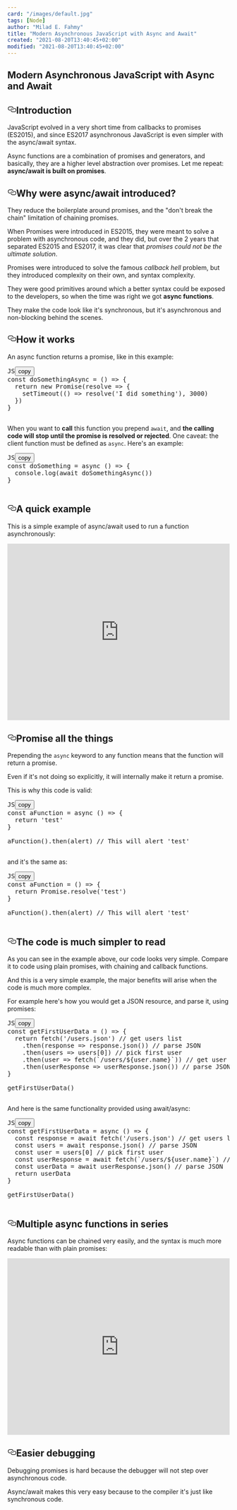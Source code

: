 ```yaml
---
card: "/images/default.jpg"
tags: [Node]
author: "Milad E. Fahmy"
title: "Modern Asynchronous JavaScript with Async and Await"
created: "2021-08-20T13:40:45+02:00"
modified: "2021-08-20T13:40:45+02:00"
---
```

<div id="___gatsby"><div style="outline:none" tabindex="-1" id="gatsby-focus-wrapper"><div class="layout-container"><main class="grid-container"><article class="article-reader"><h1 class="article-reader__headline">Modern Asynchronous JavaScript with Async and Await</h1><div><h2 id="introduction" style="position:relative"><a href="#introduction" aria-label="introduction permalink" class="autolink-headers before"><svg aria-hidden="true" height="20" version="1.1" viewBox="0 0 16 16" width="20"><path fill-rule="evenodd" d="M4 9h1v1H4c-1.5 0-3-1.69-3-3.5S2.55 3 4 3h4c1.45 0 3 1.69 3 3.5 0 1.41-.91 2.72-2 3.25V8.59c.58-.45 1-1.27 1-2.09C10 5.22 8.98 4 8 4H4c-.98 0-2 1.22-2 2.5S3 9 4 9zm9-3h-1v1h1c1 0 2 1.22 2 2.5S13.98 12 13 12H9c-.98 0-2-1.22-2-2.5 0-.83.42-1.64 1-2.09V6.25c-1.09.53-2 1.84-2 3.25C6 11.31 7.55 13 9 13h4c1.45 0 3-1.69 3-3.5S14.5 6 13 6z"></path></svg></a>Introduction</h2><p>JavaScript evolved in a very short time from callbacks to promises (ES2015), and since ES2017 asynchronous JavaScript is even simpler with the async/await syntax.</p><p>Async functions are a combination of promises and generators, and basically, they are a higher level abstraction over promises. Let me repeat: <strong>async/await is built on promises</strong>.</p><h2 id="why-were-asyncawait-introduced" style="position:relative"><a href="#why-were-asyncawait-introduced" aria-label="why were asyncawait introduced permalink" class="autolink-headers before"><svg aria-hidden="true" height="20" version="1.1" viewBox="0 0 16 16" width="20"><path fill-rule="evenodd" d="M4 9h1v1H4c-1.5 0-3-1.69-3-3.5S2.55 3 4 3h4c1.45 0 3 1.69 3 3.5 0 1.41-.91 2.72-2 3.25V8.59c.58-.45 1-1.27 1-2.09C10 5.22 8.98 4 8 4H4c-.98 0-2 1.22-2 2.5S3 9 4 9zm9-3h-1v1h1c1 0 2 1.22 2 2.5S13.98 12 13 12H9c-.98 0-2-1.22-2-2.5 0-.83.42-1.64 1-2.09V6.25c-1.09.53-2 1.84-2 3.25C6 11.31 7.55 13 9 13h4c1.45 0 3-1.69 3-3.5S14.5 6 13 6z"></path></svg></a>Why were async/await introduced?</h2><p>They reduce the boilerplate around promises, and the "don't break the chain" limitation of chaining promises.</p><p>When Promises were introduced in ES2015, they were meant to solve a problem with asynchronous code, and they did, but over the 2 years that separated ES2015 and ES2017, it was clear that <em>promises could not be the ultimate solution</em>.</p><p>Promises were introduced to solve the famous <em>callback hell</em> problem, but they introduced complexity on their own, and syntax complexity.</p><p>They were good primitives around which a better syntax could be exposed to the developers, so when the time was right we got <strong>async functions</strong>.</p><p>They make the code look like it's synchronous, but it's asynchronous and non-blocking behind the scenes.</p><h2 id="how-it-works" style="position:relative"><a href="#how-it-works" aria-label="how it works permalink" class="autolink-headers before"><svg aria-hidden="true" height="20" version="1.1" viewBox="0 0 16 16" width="20"><path fill-rule="evenodd" d="M4 9h1v1H4c-1.5 0-3-1.69-3-3.5S2.55 3 4 3h4c1.45 0 3 1.69 3 3.5 0 1.41-.91 2.72-2 3.25V8.59c.58-.45 1-1.27 1-2.09C10 5.22 8.98 4 8 4H4c-.98 0-2 1.22-2 2.5S3 9 4 9zm9-3h-1v1h1c1 0 2 1.22 2 2.5S13.98 12 13 12H9c-.98 0-2-1.22-2-2.5 0-.83.42-1.64 1-2.09V6.25c-1.09.53-2 1.84-2 3.25C6 11.31 7.55 13 9 13h4c1.45 0 3-1.69 3-3.5S14.5 6 13 6z"></path></svg></a>How it works</h2><p>An async function returns a promise, like in this example:</p><pre class="prism-code language-js"><div class="shell-box-top"><span>JS</span><button type="button">copy</button></div><div class="token-line"><span class="token keyword">const</span><span class="token plain"> </span><span class="token function-variable function">doSomethingAsync</span><span class="token plain"> </span><span class="token operator">=</span><span class="token plain"> </span><span class="token punctuation">(</span><span class="token punctuation">)</span><span class="token plain"> </span><span class="token arrow operator">=&gt;</span><span class="token plain"> </span><span class="token punctuation">{</span><span class="token plain"></span></div><div class="token-line"><span class="token plain">  </span><span class="token keyword control-flow">return</span><span class="token plain"> </span><span class="token keyword">new</span><span class="token plain"> </span><span class="token class-name">Promise</span><span class="token punctuation">(</span><span class="token parameter">resolve</span><span class="token plain"> </span><span class="token arrow operator">=&gt;</span><span class="token plain"> </span><span class="token punctuation">{</span><span class="token plain"></span></div><div class="token-line"><span class="token plain">    </span><span class="token function">setTimeout</span><span class="token punctuation">(</span><span class="token punctuation">(</span><span class="token punctuation">)</span><span class="token plain"> </span><span class="token arrow operator">=&gt;</span><span class="token plain"> </span><span class="token function">resolve</span><span class="token punctuation">(</span><span class="token string">'I did something'</span><span class="token punctuation">)</span><span class="token punctuation">,</span><span class="token plain"> </span><span class="token number">3000</span><span class="token punctuation">)</span><span class="token plain"></span></div><div class="token-line"><span class="token plain">  </span><span class="token punctuation">}</span><span class="token punctuation">)</span><span class="token plain"></span></div><div class="token-line"><span class="token plain"></span><span class="token punctuation">}</span><span class="token plain"></span></div><div class="token-line"><span class="token plain">
</span></div></pre><p>When you want to <strong>call</strong> this function you prepend <code class="language-text">await</code>, and <strong>the calling code will stop until the promise is resolved or rejected</strong>. One caveat: the client function must be defined as <code class="language-text">async</code>. Here's an example:</p><pre class="prism-code language-js"><div class="shell-box-top"><span>JS</span><button type="button">copy</button></div><div class="token-line"><span class="token keyword">const</span><span class="token plain"> </span><span class="token function-variable function">doSomething</span><span class="token plain"> </span><span class="token operator">=</span><span class="token plain"> </span><span class="token keyword">async</span><span class="token plain"> </span><span class="token punctuation">(</span><span class="token punctuation">)</span><span class="token plain"> </span><span class="token arrow operator">=&gt;</span><span class="token plain"> </span><span class="token punctuation">{</span><span class="token plain"></span></div><div class="token-line"><span class="token plain">  </span><span class="token console class-name">console</span><span class="token punctuation">.</span><span class="token method function property-access">log</span><span class="token punctuation">(</span><span class="token keyword control-flow">await</span><span class="token plain"> </span><span class="token function">doSomethingAsync</span><span class="token punctuation">(</span><span class="token punctuation">)</span><span class="token punctuation">)</span><span class="token plain"></span></div><div class="token-line"><span class="token plain"></span><span class="token punctuation">}</span><span class="token plain"></span></div><div class="token-line"><span class="token plain">
</span></div></pre><h2 id="a-quick-example" style="position:relative"><a href="#a-quick-example" aria-label="a quick example permalink" class="autolink-headers before"><svg aria-hidden="true" height="20" version="1.1" viewBox="0 0 16 16" width="20"><path fill-rule="evenodd" d="M4 9h1v1H4c-1.5 0-3-1.69-3-3.5S2.55 3 4 3h4c1.45 0 3 1.69 3 3.5 0 1.41-.91 2.72-2 3.25V8.59c.58-.45 1-1.27 1-2.09C10 5.22 8.98 4 8 4H4c-.98 0-2 1.22-2 2.5S3 9 4 9zm9-3h-1v1h1c1 0 2 1.22 2 2.5S13.98 12 13 12H9c-.98 0-2-1.22-2-2.5 0-.83.42-1.64 1-2.09V6.25c-1.09.53-2 1.84-2 3.25C6 11.31 7.55 13 9 13h4c1.45 0 3-1.69 3-3.5S14.5 6 13 6z"></path></svg></a>A quick example</h2><p>This is a simple example of async/await used to run a function asynchronously:</p><iframe title="Modern Asynchronous JavaScript with Async and Await" src="https://glitch.com/embed/#!/embed/nodejs-dev-0035-01?path=server.js&amp;previewSize=25&amp;attributionHidden=true&amp;sidebarCollapsed=true" alt="nodejs-dev-0035-01 on Glitch" style="height:400px;width:100%;border:0"></iframe><h2 id="promise-all-the-things" style="position:relative"><a href="#promise-all-the-things" aria-label="promise all the things permalink" class="autolink-headers before"><svg aria-hidden="true" height="20" version="1.1" viewBox="0 0 16 16" width="20"><path fill-rule="evenodd" d="M4 9h1v1H4c-1.5 0-3-1.69-3-3.5S2.55 3 4 3h4c1.45 0 3 1.69 3 3.5 0 1.41-.91 2.72-2 3.25V8.59c.58-.45 1-1.27 1-2.09C10 5.22 8.98 4 8 4H4c-.98 0-2 1.22-2 2.5S3 9 4 9zm9-3h-1v1h1c1 0 2 1.22 2 2.5S13.98 12 13 12H9c-.98 0-2-1.22-2-2.5 0-.83.42-1.64 1-2.09V6.25c-1.09.53-2 1.84-2 3.25C6 11.31 7.55 13 9 13h4c1.45 0 3-1.69 3-3.5S14.5 6 13 6z"></path></svg></a>Promise all the things</h2><p>Prepending the <code class="language-text">async</code> keyword to any function means that the function will return a promise.</p><p>Even if it's not doing so explicitly, it will internally make it return a promise.</p><p>This is why this code is valid:</p><pre class="prism-code language-js"><div class="shell-box-top"><span>JS</span><button type="button">copy</button></div><div class="token-line"><span class="token keyword">const</span><span class="token plain"> </span><span class="token function-variable function">aFunction</span><span class="token plain"> </span><span class="token operator">=</span><span class="token plain"> </span><span class="token keyword">async</span><span class="token plain"> </span><span class="token punctuation">(</span><span class="token punctuation">)</span><span class="token plain"> </span><span class="token arrow operator">=&gt;</span><span class="token plain"> </span><span class="token punctuation">{</span><span class="token plain"></span></div><div class="token-line"><span class="token plain">  </span><span class="token keyword control-flow">return</span><span class="token plain"> </span><span class="token string">'test'</span><span class="token plain"></span></div><div class="token-line"><span class="token plain"></span><span class="token punctuation">}</span><span class="token plain"></span></div><div class="token-line"><span class="token plain">
</span></div><div class="token-line"><span class="token plain"></span><span class="token function">aFunction</span><span class="token punctuation">(</span><span class="token punctuation">)</span><span class="token punctuation">.</span><span class="token method function property-access">then</span><span class="token punctuation">(</span><span class="token plain">alert</span><span class="token punctuation">)</span><span class="token plain"> </span><span class="token comment">// This will alert 'test'</span><span class="token plain"></span></div><div class="token-line"><span class="token plain">
</span></div></pre><p>and it's the same as:</p><pre class="prism-code language-js"><div class="shell-box-top"><span>JS</span><button type="button">copy</button></div><div class="token-line"><span class="token keyword">const</span><span class="token plain"> </span><span class="token function-variable function">aFunction</span><span class="token plain"> </span><span class="token operator">=</span><span class="token plain"> </span><span class="token punctuation">(</span><span class="token punctuation">)</span><span class="token plain"> </span><span class="token arrow operator">=&gt;</span><span class="token plain"> </span><span class="token punctuation">{</span><span class="token plain"></span></div><div class="token-line"><span class="token plain">  </span><span class="token keyword control-flow">return</span><span class="token plain"> </span><span class="token known-class-name class-name">Promise</span><span class="token punctuation">.</span><span class="token method function property-access">resolve</span><span class="token punctuation">(</span><span class="token string">'test'</span><span class="token punctuation">)</span><span class="token plain"></span></div><div class="token-line"><span class="token plain"></span><span class="token punctuation">}</span><span class="token plain"></span></div><div class="token-line"><span class="token plain">
</span></div><div class="token-line"><span class="token plain"></span><span class="token function">aFunction</span><span class="token punctuation">(</span><span class="token punctuation">)</span><span class="token punctuation">.</span><span class="token method function property-access">then</span><span class="token punctuation">(</span><span class="token plain">alert</span><span class="token punctuation">)</span><span class="token plain"> </span><span class="token comment">// This will alert 'test'</span><span class="token plain"></span></div><div class="token-line"><span class="token plain">
</span></div></pre><h2 id="the-code-is-much-simpler-to-read" style="position:relative"><a href="#the-code-is-much-simpler-to-read" aria-label="the code is much simpler to read permalink" class="autolink-headers before"><svg aria-hidden="true" height="20" version="1.1" viewBox="0 0 16 16" width="20"><path fill-rule="evenodd" d="M4 9h1v1H4c-1.5 0-3-1.69-3-3.5S2.55 3 4 3h4c1.45 0 3 1.69 3 3.5 0 1.41-.91 2.72-2 3.25V8.59c.58-.45 1-1.27 1-2.09C10 5.22 8.98 4 8 4H4c-.98 0-2 1.22-2 2.5S3 9 4 9zm9-3h-1v1h1c1 0 2 1.22 2 2.5S13.98 12 13 12H9c-.98 0-2-1.22-2-2.5 0-.83.42-1.64 1-2.09V6.25c-1.09.53-2 1.84-2 3.25C6 11.31 7.55 13 9 13h4c1.45 0 3-1.69 3-3.5S14.5 6 13 6z"></path></svg></a>The code is much simpler to read</h2><p>As you can see in the example above, our code looks very simple. Compare it to code using plain promises, with chaining and callback functions.</p><p>And this is a very simple example, the major benefits will arise when the code is much more complex.</p><p>For example here's how you would get a JSON resource, and parse it, using promises:</p><pre class="prism-code language-js"><div class="shell-box-top"><span>JS</span><button type="button">copy</button></div><div class="token-line"><span class="token keyword">const</span><span class="token plain"> </span><span class="token function-variable function">getFirstUserData</span><span class="token plain"> </span><span class="token operator">=</span><span class="token plain"> </span><span class="token punctuation">(</span><span class="token punctuation">)</span><span class="token plain"> </span><span class="token arrow operator">=&gt;</span><span class="token plain"> </span><span class="token punctuation">{</span><span class="token plain"></span></div><div class="token-line"><span class="token plain">  </span><span class="token keyword control-flow">return</span><span class="token plain"> </span><span class="token function">fetch</span><span class="token punctuation">(</span><span class="token string">'/users.json'</span><span class="token punctuation">)</span><span class="token plain"> </span><span class="token comment">// get users list</span><span class="token plain"></span></div><div class="token-line"><span class="token plain">    </span><span class="token punctuation">.</span><span class="token method function property-access">then</span><span class="token punctuation">(</span><span class="token parameter">response</span><span class="token plain"> </span><span class="token arrow operator">=&gt;</span><span class="token plain"> response</span><span class="token punctuation">.</span><span class="token method function property-access">json</span><span class="token punctuation">(</span><span class="token punctuation">)</span><span class="token punctuation">)</span><span class="token plain"> </span><span class="token comment">// parse JSON</span><span class="token plain"></span></div><div class="token-line"><span class="token plain">    </span><span class="token punctuation">.</span><span class="token method function property-access">then</span><span class="token punctuation">(</span><span class="token parameter">users</span><span class="token plain"> </span><span class="token arrow operator">=&gt;</span><span class="token plain"> users</span><span class="token punctuation">[</span><span class="token number">0</span><span class="token punctuation">]</span><span class="token punctuation">)</span><span class="token plain"> </span><span class="token comment">// pick first user</span><span class="token plain"></span></div><div class="token-line"><span class="token plain">    </span><span class="token punctuation">.</span><span class="token method function property-access">then</span><span class="token punctuation">(</span><span class="token parameter">user</span><span class="token plain"> </span><span class="token arrow operator">=&gt;</span><span class="token plain"> </span><span class="token function">fetch</span><span class="token punctuation">(</span><span class="token template-string template-punctuation string">`</span><span class="token template-string string">/users/</span><span class="token template-string interpolation interpolation-punctuation punctuation">${</span><span class="token template-string interpolation">user</span><span class="token template-string interpolation punctuation">.</span><span class="token template-string interpolation">name</span><span class="token template-string interpolation interpolation-punctuation punctuation">}</span><span class="token template-string template-punctuation string">`</span><span class="token punctuation">)</span><span class="token punctuation">)</span><span class="token plain"> </span><span class="token comment">// get user data</span><span class="token plain"></span></div><div class="token-line"><span class="token plain">    </span><span class="token punctuation">.</span><span class="token method function property-access">then</span><span class="token punctuation">(</span><span class="token parameter">userResponse</span><span class="token plain"> </span><span class="token arrow operator">=&gt;</span><span class="token plain"> userResponse</span><span class="token punctuation">.</span><span class="token method function property-access">json</span><span class="token punctuation">(</span><span class="token punctuation">)</span><span class="token punctuation">)</span><span class="token plain"> </span><span class="token comment">// parse JSON</span><span class="token plain"></span></div><div class="token-line"><span class="token plain"></span><span class="token punctuation">}</span><span class="token plain"></span></div><div class="token-line"><span class="token plain">
</span></div><div class="token-line"><span class="token plain"></span><span class="token function">getFirstUserData</span><span class="token punctuation">(</span><span class="token punctuation">)</span><span class="token plain"></span></div><div class="token-line"><span class="token plain">
</span></div></pre><p>And here is the same functionality provided using await/async:</p><pre class="prism-code language-js"><div class="shell-box-top"><span>JS</span><button type="button">copy</button></div><div class="token-line"><span class="token keyword">const</span><span class="token plain"> </span><span class="token function-variable function">getFirstUserData</span><span class="token plain"> </span><span class="token operator">=</span><span class="token plain"> </span><span class="token keyword">async</span><span class="token plain"> </span><span class="token punctuation">(</span><span class="token punctuation">)</span><span class="token plain"> </span><span class="token arrow operator">=&gt;</span><span class="token plain"> </span><span class="token punctuation">{</span><span class="token plain"></span></div><div class="token-line"><span class="token plain">  </span><span class="token keyword">const</span><span class="token plain"> response </span><span class="token operator">=</span><span class="token plain"> </span><span class="token keyword control-flow">await</span><span class="token plain"> </span><span class="token function">fetch</span><span class="token punctuation">(</span><span class="token string">'/users.json'</span><span class="token punctuation">)</span><span class="token plain"> </span><span class="token comment">// get users list</span><span class="token plain"></span></div><div class="token-line"><span class="token plain">  </span><span class="token keyword">const</span><span class="token plain"> users </span><span class="token operator">=</span><span class="token plain"> </span><span class="token keyword control-flow">await</span><span class="token plain"> response</span><span class="token punctuation">.</span><span class="token method function property-access">json</span><span class="token punctuation">(</span><span class="token punctuation">)</span><span class="token plain"> </span><span class="token comment">// parse JSON</span><span class="token plain"></span></div><div class="token-line"><span class="token plain">  </span><span class="token keyword">const</span><span class="token plain"> user </span><span class="token operator">=</span><span class="token plain"> users</span><span class="token punctuation">[</span><span class="token number">0</span><span class="token punctuation">]</span><span class="token plain"> </span><span class="token comment">// pick first user</span><span class="token plain"></span></div><div class="token-line"><span class="token plain">  </span><span class="token keyword">const</span><span class="token plain"> userResponse </span><span class="token operator">=</span><span class="token plain"> </span><span class="token keyword control-flow">await</span><span class="token plain"> </span><span class="token function">fetch</span><span class="token punctuation">(</span><span class="token template-string template-punctuation string">`</span><span class="token template-string string">/users/</span><span class="token template-string interpolation interpolation-punctuation punctuation">${</span><span class="token template-string interpolation">user</span><span class="token template-string interpolation punctuation">.</span><span class="token template-string interpolation">name</span><span class="token template-string interpolation interpolation-punctuation punctuation">}</span><span class="token template-string template-punctuation string">`</span><span class="token punctuation">)</span><span class="token plain"> </span><span class="token comment">// get user data</span><span class="token plain"></span></div><div class="token-line"><span class="token plain">  </span><span class="token keyword">const</span><span class="token plain"> userData </span><span class="token operator">=</span><span class="token plain"> </span><span class="token keyword control-flow">await</span><span class="token plain"> userResponse</span><span class="token punctuation">.</span><span class="token method function property-access">json</span><span class="token punctuation">(</span><span class="token punctuation">)</span><span class="token plain"> </span><span class="token comment">// parse JSON</span><span class="token plain"></span></div><div class="token-line"><span class="token plain">  </span><span class="token keyword control-flow">return</span><span class="token plain"> userData</span></div><div class="token-line"><span class="token plain"></span><span class="token punctuation">}</span><span class="token plain"></span></div><div class="token-line"><span class="token plain">
</span></div><div class="token-line"><span class="token plain"></span><span class="token function">getFirstUserData</span><span class="token punctuation">(</span><span class="token punctuation">)</span><span class="token plain"></span></div><div class="token-line"><span class="token plain">
</span></div></pre><h2 id="multiple-async-functions-in-series" style="position:relative"><a href="#multiple-async-functions-in-series" aria-label="multiple async functions in series permalink" class="autolink-headers before"><svg aria-hidden="true" height="20" version="1.1" viewBox="0 0 16 16" width="20"><path fill-rule="evenodd" d="M4 9h1v1H4c-1.5 0-3-1.69-3-3.5S2.55 3 4 3h4c1.45 0 3 1.69 3 3.5 0 1.41-.91 2.72-2 3.25V8.59c.58-.45 1-1.27 1-2.09C10 5.22 8.98 4 8 4H4c-.98 0-2 1.22-2 2.5S3 9 4 9zm9-3h-1v1h1c1 0 2 1.22 2 2.5S13.98 12 13 12H9c-.98 0-2-1.22-2-2.5 0-.83.42-1.64 1-2.09V6.25c-1.09.53-2 1.84-2 3.25C6 11.31 7.55 13 9 13h4c1.45 0 3-1.69 3-3.5S14.5 6 13 6z"></path></svg></a>Multiple async functions in series</h2><p>Async functions can be chained very easily, and the syntax is much more readable than with plain promises:</p><iframe title="Multiple async functions in series" src="https://glitch.com/embed/#!/embed/nodejs-dev-0035-02?path=server.js&amp;previewSize=30&amp;attributionHidden=true&amp;sidebarCollapsed=true" alt="nodejs-dev-0035-02 on Glitch" style="height:400px;width:100%;border:0"></iframe><h2 id="easier-debugging" style="position:relative"><a href="#easier-debugging" aria-label="easier debugging permalink" class="autolink-headers before"><svg aria-hidden="true" height="20" version="1.1" viewBox="0 0 16 16" width="20"><path fill-rule="evenodd" d="M4 9h1v1H4c-1.5 0-3-1.69-3-3.5S2.55 3 4 3h4c1.45 0 3 1.69 3 3.5 0 1.41-.91 2.72-2 3.25V8.59c.58-.45 1-1.27 1-2.09C10 5.22 8.98 4 8 4H4c-.98 0-2 1.22-2 2.5S3 9 4 9zm9-3h-1v1h1c1 0 2 1.22 2 2.5S13.98 12 13 12H9c-.98 0-2-1.22-2-2.5 0-.83.42-1.64 1-2.09V6.25c-1.09.53-2 1.84-2 3.25C6 11.31 7.55 13 9 13h4c1.45 0 3-1.69 3-3.5S14.5 6 13 6z"></path></svg></a>Easier debugging</h2><p>Debugging promises is hard because the debugger will not step over asynchronous code.</p><p>Async/await makes this very easy because to the compiler it's just like synchronous code.</p></div></article></main></div></div><div id="gatsby-announcer" style="position:absolute;top:0;width:1px;height:1px;padding:0;overflow:hidden;clip:rect(0, 0, 0, 0);white-space:nowrap;border:0" aria-live="assertive" aria-atomic="true"></div></div>
